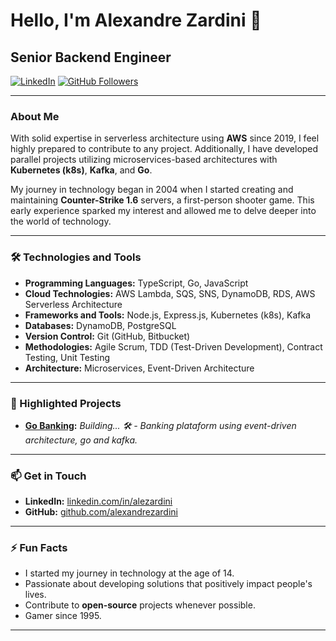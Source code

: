 # Hello, I'm Alexandre Zardini 👋

## Senior Backend Engineer

[![LinkedIn](https://img.shields.io/badge/LinkedIn-alezardini-blue)](https://www.linkedin.com/in/alezardini/)
[![GitHub Followers](https://img.shields.io/github/followers/alexandrezardini?label=GitHub&style=social)](https://github.com/alexandrezardini)

---

### About Me

With solid expertise in serverless architecture using **AWS** since 2019, I feel highly prepared to contribute to any project. Additionally, I have developed parallel projects utilizing microservices-based architectures with **Kubernetes (k8s)**, **Kafka**, and **Go**.

My journey in technology began in 2004 when I started creating and maintaining **Counter-Strike 1.6** servers, a first-person shooter game. This early experience sparked my interest and allowed me to delve deeper into the world of technology.

---

### 🛠️ Technologies and Tools

- **Programming Languages:** TypeScript, Go, JavaScript
- **Cloud Technologies:** AWS Lambda, SQS, SNS, DynamoDB, RDS, AWS Serverless Architecture
- **Frameworks and Tools:** Node.js, Express.js, Kubernetes (k8s), Kafka
- **Databases:** DynamoDB, PostgreSQL
- **Version Control:** Git (GitHub, Bitbucket)
- **Methodologies:** Agile Scrum, TDD (Test-Driven Development), Contract Testing, Unit Testing
- **Architecture:** Microservices, Event-Driven Architecture

---

### 💼 Highlighted Projects

- **[Go Banking]([#](https://github.com/alexandrezardini/go-banking)):** *Building... 🛠️ - Banking plataform using event-driven architecture, go and kafka.*

---

### 📫 Get in Touch

- **LinkedIn:** [linkedin.com/in/alezardini](https://www.linkedin.com/in/alezardini/)
- **GitHub:** [github.com/alexandrezardini](https://github.com/alexandrezardini)

---

### ⚡ Fun Facts

- I started my journey in technology at the age of 14.
- Passionate about developing solutions that positively impact people's lives.
- Contribute to **open-source** projects whenever possible.
- Gamer since 1995.

---

